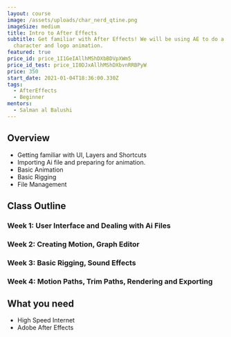```yaml
---
layout: course
image: /assets/uploads/char_nerd_qtine.png
imageSize: medium
title: Intro to After Effects
subtitle: Get familiar with After Effects! We will be using AE to do a simple
  character and logo animation.
featured: true
price_id: price_1I1GeIAllhMShDXbBDVpXWm5
price_id_test: price_1I0DJxAllhMShDXbvnRRBPyW
price: 350
start_date: 2021-01-04T18:36:00.330Z
tags:
  - AfterEffects
  - Beginner
mentors:
  - Salman al Balushi
---
```

## Overview

* Getting familiar with UI, Layers and Shortcuts
* Importing Ai file and preparing for animation.
* Basic Animation
* Basic Rigging
* File Management

## Class Outline

### Week 1: User Interface and Dealing with Ai Files

### Week 2: Creating Motion, Graph Editor

### Week 3: Basic Rigging, Sound Effects

### Week 4: Motion Paths, Trim Paths, Rendering and Exporting

## What you need

* High Speed Internet
* [](https://www.blender.org/)Adobe After Effects